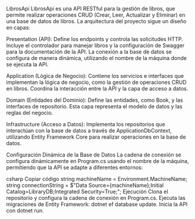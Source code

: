 LibrosApi
LibrosApi es una API RESTful para la gestión de libros, que permite realizar operaciones CRUD (Crear, Leer, Actualizar y Eliminar) en una base de datos de libros. La arquitectura del proyecto sigue un diseño en capas:

Presentation (API): Define los endpoints y controla las solicitudes HTTP. Incluye el controlador para manejar libros y la configuración de Swagger para la documentación de la API. La conexión a la base de datos se configura de manera dinámica, utilizando el nombre de la máquina donde se ejecuta la API.

Application (Lógica de Negocio): Contiene los servicios e interfaces que implementan la lógica de negocio, como la gestión de operaciones CRUD en libros. Coordina la interacción entre la API y la capa de acceso a datos.

Domain (Entidades del Dominio): Define las entidades, como Book, y las interfaces de repositorio. Esta capa representa el modelo de datos y las reglas del negocio.

Infrastructure (Acceso a Datos): Implementa los repositorios que interactúan con la base de datos a través de ApplicationDbContext, utilizando Entity Framework Core para realizar operaciones en la base de datos.

Configuración Dinámica de la Base de Datos
La cadena de conexión se configura dinámicamente en Program.cs usando el nombre de la máquina, permitiendo que la API se adapte a diferentes entornos:

csharp
Copiar código
string machineName = Environment.MachineName;
string connectionString = $"Data Source={machineName};Initial Catalog=LibraryDB;Integrated Security=True;";
Ejecución
Clona el repositorio y configura la cadena de conexión en Program.cs.
Ejecuta las migraciones de Entity Framework: dotnet ef database update.
Inicia la API con dotnet run.